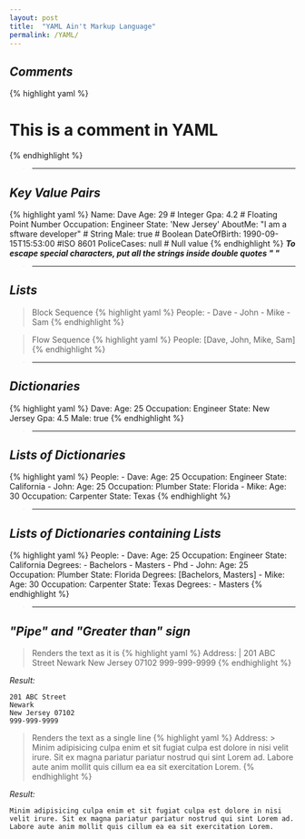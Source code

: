 ```yaml
---
layout: post
title:  "YAML Ain't Markup Language"
permalink: /YAML/
---
```


## *Comments*
 
{% highlight yaml %}

# This is a comment in YAML
{% endhighlight %}

>---

## *Key Value Pairs*
  
{% highlight yaml %}
Name: Dave
Age: 29 # Integer
Gpa: 4.2 # Floating Point Number
Occupation: Engineer
State: 'New Jersey'
AboutMe: "I am a sftware developer" # String
Male: true # Boolean
DateOfBirth: 1990-09-15T15:53:00 #ISO 8601
PoliceCases: null # Null value
{% endhighlight %}
__*To escape special characters, put all the strings inside double quotes " "*__

>---

## *Lists*
> Block Sequence
{% highlight yaml %}
People:
    - Dave
    - John
    - Mike
    - Sam
{% endhighlight %}

> Flow Sequence
{% highlight yaml %}
People: [Dave, John, Mike, Sam]
{% endhighlight %}

>---

## *Dictionaries*

{% highlight yaml %}
Dave:
    Age: 25
    Occupation: Engineer
    State: New Jersey
    Gpa: 4.5
    Male: true
{% endhighlight %}

>---

## *Lists of Dictionaries*

{% highlight yaml %}
People:
    - Dave:
        Age: 25
        Occupation: Engineer
        State: California
    - John:
        Age: 25
        Occupation: Plumber
        State: Florida
    - Mike:
        Age: 30
        Occupation: Carpenter
        State: Texas
{% endhighlight %}

>---

## *Lists of Dictionaries containing Lists*

{% highlight yaml %}
People:
    - Dave:
        Age: 25
        Occupation: Engineer
        State: California
        Degrees:
        - Bachelors
        - Masters
        - Phd
    - John:
        Age: 25
        Occupation: Plumber
        State: Florida
        Degrees: [Bachelors, Masters]
    - Mike:
        Age: 30
        Occupation: Carpenter
        State: Texas
        Degrees:
        - Masters
{% endhighlight %}

>---

## *"Pipe" and "Greater than" sign*

> Renders the text as it is
{% highlight yaml %}
Address: |
    201 ABC Street
    Newark
    New Jersey 07102
    999-999-9999
{% endhighlight %}

*Result:*

    201 ABC Street
    Newark
    New Jersey 07102
    999-999-9999

> Renders the text as a single line
{% highlight yaml %}
Address: >
    Minim adipisicing culpa enim et sit 
    fugiat culpa est dolore in nisi velit
     irure. Sit ex magna pariatur pariatur 
    nostrud qui sint Lorem ad. Labore aute 
    anim mollit quis cillum ea ea sit
    exercitation Lorem.
{% endhighlight %}

*Result:*

    Minim adipisicing culpa enim et sit fugiat culpa est dolore in nisi velit irure. Sit ex magna pariatur pariatur nostrud qui sint Lorem ad. Labore aute anim mollit quis cillum ea ea sit exercitation Lorem.

